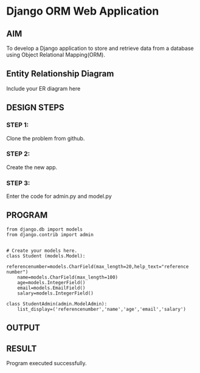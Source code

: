 # Django ORM Web Application

## AIM
To develop a Django application to store and retrieve data from a database using Object Relational Mapping(ORM).

## Entity Relationship Diagram

Include your ER diagram here

## DESIGN STEPS

### STEP 1:
Clone the problem from github.

### STEP 2:
Create the new app.

### STEP 3:
Enter the code for admin.py and model.py

## PROGRAM
```
from django.db import models
from django.contrib import admin


# Create your models here.
class Student (models.Model):
    referencenumber=models.CharField(max_length=20,help_text="reference number")
    name=models.CharField(max_length=100)
    age=models.IntegerField()
    email=models.EmailField()
    salary=models.IntegerField()

class StudentAdmin(admin.ModelAdmin):
    list_display=('referencenumber','name','age','email','salary')
```


## OUTPUT


## RESULT
Program executed successfully.
